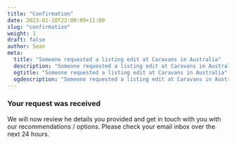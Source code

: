 ```yaml
---
title: "Confirmation"
date: 2023-01-10T22:00:09+11:00
slug: "confirmation"
weight: 1
draft: false
author: Sean
meta:
  title: "Someone requested a listing edit at Caravans in Australia"
  description: "Someone requested a listing edit at Caravans in Australia"
  ogtitle: "Someone requested a listing edit at Caravans in Australia"
  ogdescription: "Someone requested a listing edit at Caravans in Australia"
---
```


### Your request was received

We will now review he details you provided and get in touch with you with our recommendations / options. Please check your email inbox over the next 24 hours.
